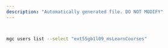 ```yaml
---
description: "Automatically generated file. DO NOT MODIFY"
---
```


```bash


mgc users list --select "ext55gb1l09_msLearnCourses"

```